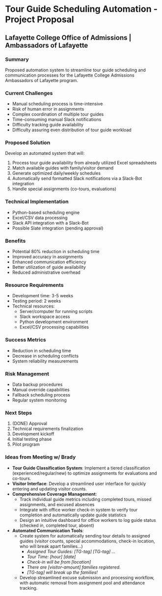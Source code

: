 # Tour Guide Scheduling Automation - Project Proposal

## Lafayette College Office of Admissions | Ambassadors of Lafayette

### Summary

Proposed automation system to streamline tour guide scheduling and communication processes for the Lafayette College Admissions Ambassadors of Lafayette program.

### Current Challenges

- Manual scheduling process is time-intensive
- Risk of human error in assignments
- Complex coordination of multiple tour guides
- Time-consuming manual Slack notifications
- Difficulty tracking guide availability
- Difficulty assuring even distribution of tour guide workload

### Proposed Solution

Develop an automated system that will:

1. Process tour guide availability from already utilized Excel spreadsheets
2. Match available guides with family/visitor demand
3. Generate optimized daily/weekly schedules
4. Automatically send formatted Slack notifications via a Slack-Bot integration
5. Handle special assignments (co-tours, evaluations)

### Technical Implementation

- Python-based scheduling engine
- Excel/CSV data processing
- Slack API integration with a Slack-Bot
- Possible Slate integration (pending approval)

### Benefits

- Potential 80% reduction in scheduling time
- Improved accuracy in assignments
- Enhanced communication efficiency
- Better utilization of guide availability
- Reduced administrative overhead

### Resource Requirements

- Development time: 3-5 weeks
- Testing period: 2 weeks
- Technical resources:
  - Server/computer for running scripts
  - Slack workspace access
  - Python development environment
  - Excel/CSV processing capabilities

### Success Metrics

- Reduction in scheduling time
- Decrease in scheduling conflicts
- System reliability measurements

### Risk Management

- Data backup procedures
- Manual override capabilities
- Fallback scheduling process
- Regular system monitoring

### Next Steps

1. (DONE) Approval
2. Technical requirements finalization
3. Development kickoff
4. Initial testing phase
5. Pilot program

### Ideas from Meeting w/ Brady

- **Tour Guide Classification System**: Implement a tiered classification (experienced/regular/new) to optimize assignments for evaluations and co-tours.
- **Visitor Interface**: Develop a streamlined user interface for quickly entering and updating visitor counts.
- **Comprehensive Coverage Management**:
  - Track individual guide metrics including completed tours, missed assignments, and excused absences
  - Integrate with office worker check-in system to verify tour completion and automatically update guide statistics
  - Design an intuitive dashboard for office workers to log guide status (checked in, completed tour, absent)
- **Automated Communication Tools**:
  - Create system for automatically sending tour details to assigned guides (visitor counts, special accommodations, check-in location, who will break apart families...)
    - *Assigned Tour Guides: [TG-tag] [TG-tag] ...*
    - *Tour Time: [hour] [date]*
    - *Check-in will be from [location]*
    - *There are [visitor-amount] families registered.*
    - *[TG-tag] will break up the families!*
  - Develop streamlined excuse submission and processing workflow, with automatic removal from assignment pool and attendance tracking.
  
